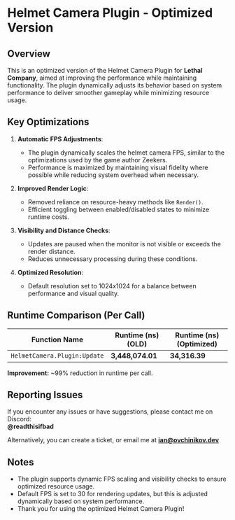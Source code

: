 # Helmet Camera Plugin - Optimized Version

## Overview

This is an optimized version of the Helmet Camera Plugin for **Lethal Company**, aimed at improving the performance while maintaining functionality. The plugin dynamically adjusts its behavior based on system performance to deliver smoother gameplay while minimizing resource usage.

## Key Optimizations

1. **Automatic FPS Adjustments**:
   - The plugin dynamically scales the helmet camera FPS, similar to the optimizations used by the game author Zeekers.
   - Performance is maximized by maintaining visual fidelity where possible while reducing system overhead when necessary.

2. **Improved Render Logic**:
   - Removed reliance on resource-heavy methods like `Render()`.
   - Efficient toggling between enabled/disabled states to minimize runtime costs.

3. **Visibility and Distance Checks**:
   - Updates are paused when the monitor is not visible or exceeds the render distance.
   - Reduces unnecessary processing during these conditions.

4. **Optimized Resolution**:
   - Default resolution set to 1024x1024 for a balance between performance and visual quality.

## Runtime Comparison (Per Call)

| Function Name               | Runtime (ns) (OLD) | Runtime (ns) (Optimized) |
|-----------------------------|--------------------|--------------------------|
| `HelmetCamera.Plugin:Update` | **3,448,074.01**  | **34,316.39**            |

**Improvement:** ~99% reduction in runtime per call.

## Reporting Issues

If you encounter any issues or have suggestions, please contact me on Discord:  
**@readthisifbad**

Alternatively, you can create a ticket, or email me at **ian@ovchinikov.dev**

## Notes

- The plugin supports dynamic FPS scaling and visibility checks to ensure optimized resource usage.
- Default FPS is set to 30 for rendering updates, but this is adjusted dynamically based on system performance.
- Thank you for using the optimized Helmet Camera Plugin!
